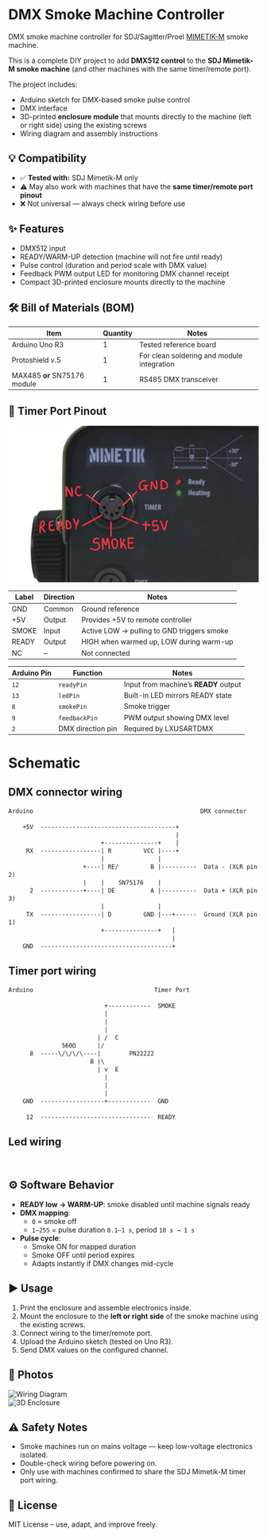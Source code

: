 # DMX Smoke Machine Controller

DMX smoke machine controller for SDJ/Sagitter/Proel [MIMETIK-M](https://www.sdjlighting.com/en/prodotto/sg-mimetikm-smoke-machine-mimetik-900w/) smoke machine.

This is a complete DIY project to add **DMX512 control** to the **SDJ Mimetik-M smoke machine** (and other machines with the same timer/remote port).

The project includes:  
- Arduino sketch for DMX-based smoke pulse control  
- DMX interface  
- 3D-printed **enclosure module** that mounts directly to the machine (left or right side) using the existing screws  
- Wiring diagram and assembly instructions  

## 💡 Compatibility

- ✅ **Tested with:** SDJ Mimetik-M only  
- ⚠️ May also work with machines that have the **same timer/remote port pinout**  
- ❌ Not universal — always check wiring before use  

## ✨ Features
- DMX512 input
- READY/WARM-UP detection (machine will not fire until ready)  
- Pulse control (duration and period scale with DMX value)  
- Feedback PWM output LED for monitoring DMX channel receipt  
- Compact 3D-printed enclosure mounts directly to the machine  

## 🛠 Bill of Materials (BOM)

| Item | Quantity | Notes |
|------|----------|-------|
| Arduino Uno R3 | 1 | Tested reference board |
| Protoshield v.5 | 1 | For clean soldering and module integration |
| MAX485 **or** SN75176 module | 1 | RS485 DMX transceiver |

## 📌 Timer Port Pinout
![Pinout](Timer%20Pinout.jpg)
    

| Label | Direction | Notes                                      |
| ----- | --------- | ------------------------------------------ |
| GND   | Common    | Ground reference                           |
| +5V   | Output    | Provides +5V to remote controller          |
| SMOKE | Input     | Active LOW → pulling to GND triggers smoke |
| READY | Output    | HIGH when warmed up, LOW during warm-up    |
| NC    | –         | Not connected                              |


| Arduino Pin | Function | Notes |
|------|----------|-------|
| `12` | `readyPin`        | Input from machine’s **READY** output |
| `13` | `ledPin`          | Built-in LED mirrors READY state |
| `8`  | `smokePin`        | Smoke trigger                   |
| `9`  | `feedbackPin`     | PWM output showing DMX level |
| `2`  | DMX direction pin | Required by LXUSARTDMX |

# Schematic

## DMX connector wiring
```
Arduino                                               DMX connector

    +5V  --------------------------------------+
                                               |                                 
                          +---------------+    |
     RX  -----------------| R         VCC |----+
                          |               |
                     +----| RE/         B |----------  Data - (XLR pin 2)
                     |    |    SN75176    |
      2  ------------+----| DE          A |----------  Data + (XLR pin 3)
                          |               |
     TX  -----------------| D         GND |---+------  Ground (XLR pin 1)
                          +---------------+   |
                                              |
    GND  -------------------------------------+                                       
```

## Timer port wiring
```
Arduino                                  Timer Port

                           +------------  SMOKE
                           |
                           |
                           |  
                         | /  C
               560Ω      |/     
      8  -----\/\/\/\----|        PN22222
                       B |\
                         | v  E
                           |
                           |
                           |
    GND  ------------------+------------  GND                    

     12  -------------------------------  READY

```

## Led wiring
```


```



## ⚙️ Software Behavior

- **READY low → WARM-UP**: smoke disabled until machine signals ready  
- **DMX mapping**:  
  - `0` = smoke off  
  - `1–255` = pulse duration `0.1–1 s`, period `10 s → 1 s`  
- **Pulse cycle**:  
  - Smoke ON for mapped duration  
  - Smoke OFF until period expires  
  - Adapts instantly if DMX changes mid-cycle  

## ▶️ Usage
1. Print the enclosure and assemble electronics inside.  
2. Mount the enclosure to the **left or right side** of the smoke machine using the existing screws.  
3. Connect wiring to the timer/remote port.  
4. Upload the Arduino sketch (tested on Uno R3).  
5. Send DMX values on the configured channel.  

## 📸 Photos

![Wiring Diagram](./wiring-diagram.png)  
![3D Enclosure](./enclosure.png)  

## ⚠️ Safety Notes
- Smoke machines run on mains voltage — keep low-voltage electronics isolated.  
- Double-check wiring before powering on.  
- Only use with machines confirmed to share the SDJ Mimetik-M timer port wiring.  

## 📜 License
MIT License – use, adapt, and improve freely.  
